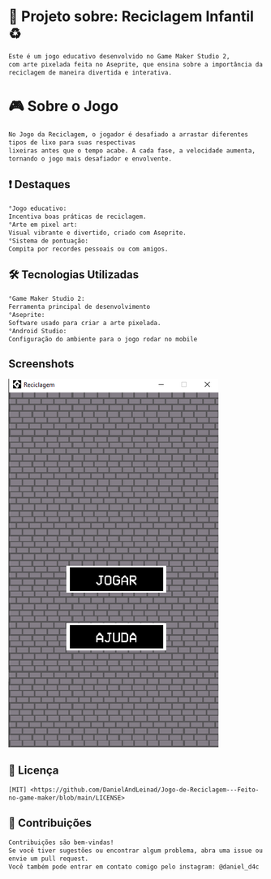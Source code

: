 
# 🌱 Projeto sobre: Reciclagem Infantil ♻️

    Este é um jogo educativo desenvolvido no Game Maker Studio 2, 
    com arte pixelada feita no Aseprite, que ensina sobre a importância da 
    reciclagem de maneira divertida e interativa.


# 🎮 Sobre o Jogo
    No Jogo da Reciclagem, o jogador é desafiado a arrastar diferentes tipos de lixo para suas respectivas 
    lixeiras antes que o tempo acabe. A cada fase, a velocidade aumenta, tornando o jogo mais desafiador e envolvente.
 ## ❗ Destaques 
    °Jogo educativo: 
    Incentiva boas práticas de reciclagem.
    °Arte em pixel art: 
    Visual vibrante e divertido, criado com Aseprite.
    °Sistema de pontuação: 
    Compita por recordes pessoais ou com amigos.

## 🛠️ Tecnologias Utilizadas
    °Game Maker Studio 2: 
    Ferramenta principal de desenvolvimento
    °Aseprite: 
    Software usado para criar a arte pixelada.
    °Android Studio: 
    Configuração do ambiente para o jogo rodar no mobile
    



## Screenshots

![MENU DO JOGO](Screenshot_5.png)


## 📜 Licença
    [MIT] <https://github.com/DanielAndLeinad/Jogo-de-Reciclagem---Feito-no-game-maker/blob/main/LICENSE>

## 🌟 Contribuições

    Contribuições são bem-vindas!
    Se você tiver sugestões ou encontrar algum problema, abra uma issue ou envie um pull request.
    Você também pode entrar em contato comigo pelo instagram: @daniel_d4c


